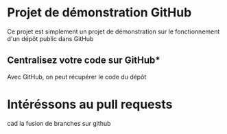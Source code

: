 # Projet de démonstration GitHub
Ce projet est simplement un projet de démonstration sur le fonctionnement d'un dépôt public dans GitHub

## Centralisez votre code sur GitHub*
Avec GitHub, on peut récupérer le code du dépôt 

# Intéréssons au pull requests
cad la fusion de branches sur github